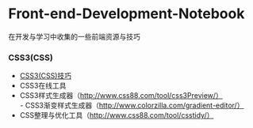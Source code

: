 # Front-end-Development-Notebook
在开发与学习中收集的一些前端资源与技巧

### CSS3(CSS)
- [CSS3(CSS)技巧](https://github.com/jianghong1992/Front-end-Development-Notebook/blob/master/CSS3-CSS/tips.md)
- CSS3在线工具
 - CSS3样式生成器（http://www.css88.com/tool/css3Preview/）  
 - CSS3渐变样式生成器（http://www.colorzilla.com/gradient-editor/）  
 - CSS整理与优化工具（http://www.css88.com/tool/csstidy/）

